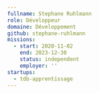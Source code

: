 ```yaml
---
fullname: Stephane Ruhlmann
role: Développeur
domaine: Développement
github: stephane-ruhlmann
missions:
  - start: 2020-11-02
    end: 2023-12-30
    status: independent
    employer: ''
startups:
  - tdb-apprentissage
---
```

